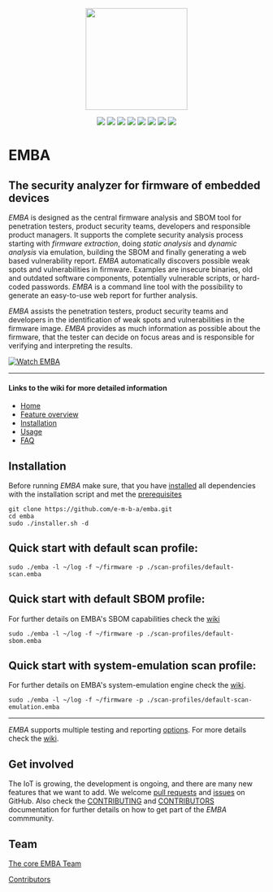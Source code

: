 <!-- 
EMBA - EMBEDDED LINUX ANALYZER

Copyright 2020-2023 Siemens AG
Copyright 2020-2025 Siemens Energy AG

EMBA comes with ABSOLUTELY NO WARRANTY. This is free software, and you are
welcome to redistribute it under the terms of the GNU General Public License.
See LICENSE file for usage of this software.

EMBA is licensed under GPLv3

Author(s): Michael Messner, Pascal Eckmann, Benedikt Kühne
-->

<p align="center">
  <img src="./helpers/emba.svg" width="200"/>
</p>
<p align="center">
  <a href="https://github.com/koalaman/shellcheck"><img src="https://github.com/e-m-b-a/emba/workflows/ShellCheck/badge.svg?branch=master" /></a>
  <a href="https://www.gnu.org/software/bash/"><img src="https://img.shields.io/badge/Made%20with-Bash-1f425f.svg" /></a>
  <a href="https://github.com/e-m-b-a/emba/blob/master/LICENSE"><img src="https://img.shields.io/github/license/e-m-b-a/emba?label=License"></a>
  <a href="https://github.com/e-m-b-a/emba/graphs/contributors"><img src="https://img.shields.io/github/contributors/e-m-b-a/emba?color=9ea"></a>
  <a href="https://github.com/e-m-b-a/emba/stargazers"><img src="https://img.shields.io/github/stars/e-m-b-a/emba?label=Stars"></a>
  <a href="https://github.com/e-m-b-a/emba/network/members"><img src="https://img.shields.io/github/forks/e-m-b-a/emba?label=Forks"></a>
  <a href="https://hub.docker.com/r/embeddedanalyzer/emba"><img src="https://img.shields.io/docker/pulls/embeddedanalyzer/emba"></a>
  <a href="https://twitter.com/intent/tweet?text=Check%20out%20EMBA%20-%20The%20Firmware%20security%20scanner!%20https://github.com/e-m-b-a/emba"><img src="https://img.shields.io/twitter/url.svg?style=social&url=https%3A%2F%2Fgithub.com%2Fe-m-b-a%2Femba"></a>
</p>

# EMBA
## The security analyzer for firmware of embedded devices

*EMBA* is designed as the central firmware analysis and SBOM tool for penetration testers, product security teams, developers and responsible product managers. It supports the complete security analysis process starting with *firmware extraction*, doing *static analysis* and *dynamic analysis* via emulation, building the SBOM and finally generating a web based vulnerability report. *EMBA* automatically discovers possible weak spots and vulnerabilities in firmware. Examples are insecure binaries, old and outdated software components, potentially vulnerable scripts, or hard-coded passwords. *EMBA* is a command line tool with the possibility to generate an easy-to-use web report for further analysis.

*EMBA* assists the penetration testers, product security teams and developers in the identification of weak spots and vulnerabilities in the firmware image. *EMBA* provides as much information as possible about the firmware, that the tester can decide on focus areas and is responsible for verifying and interpreting the results.

[![Watch EMBA](https://raw.githubusercontent.com/wiki/e-m-b-a/emba/images/youtube-emba.png)](https://youtu.be/_dvdy3klFFY "Watch EMBA")

----------------------

#### Links to the wiki for more detailed information

- [Home](https://github.com/e-m-b-a/emba/wiki)
- [Feature overview](https://github.com/e-m-b-a/emba/wiki/Feature-overview)
- [Installation](https://github.com/e-m-b-a/emba/wiki/Installation)
- [Usage](https://github.com/e-m-b-a/emba/wiki/Usage)
- [FAQ](https://github.com/e-m-b-a/emba/wiki/FAQ)

## Installation

Before running *EMBA* make sure, that you have [installed](https://github.com/e-m-b-a/emba/wiki/Installation) all dependencies with the installation script and met the [prerequisites](https://github.com/e-m-b-a/emba/wiki/Installation#prerequisites)

```console
git clone https://github.com/e-m-b-a/emba.git
cd emba
sudo ./installer.sh -d
```

## Quick start with default scan profile:
```console
sudo ./emba -l ~/log -f ~/firmware -p ./scan-profiles/default-scan.emba

```
## Quick start with default SBOM profile:
For further details on EMBA's SBOM capabilities check the [wiki](https://github.com/e-m-b-a/emba/wiki/SBOM-environment)
```console
sudo ./emba -l ~/log -f ~/firmware -p ./scan-profiles/default-sbom.emba

```
## Quick start with system-emulation scan profile:
For further details on EMBA's system-emulation engine check the [wiki](https://github.com/e-m-b-a/emba/wiki/System-emulation).
```console
sudo ./emba -l ~/log -f ~/firmware -p ./scan-profiles/default-scan-emulation.emba

```

---
*EMBA* supports multiple testing and reporting [options](https://github.com/e-m-b-a/emba/wiki/Usage#arguments). For more details check the [wiki](https://github.com/e-m-b-a/emba/wiki/Usage).

## Get involved
The IoT is growing, the development is ongoing, and there are many new features that we want to add.
We welcome [pull requests](https://github.com/e-m-b-a/emba/pulls) and [issues](https://github.com/e-m-b-a/emba/issues) on GitHub. Also check the [CONTRIBUTING](./CONTRIBUTING.md) and [CONTRIBUTORS](./CONTRIBUTORS.md) documentation for further details on how to get part of the _EMBA_ commmunity.

## Team

[The core EMBA Team](https://github.com/orgs/e-m-b-a/people)

[Contributors](https://github.com/e-m-b-a/emba/blob/master/CONTRIBUTORS.md)
